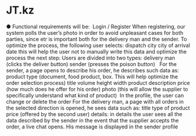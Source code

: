 # JT.kz
● Functional requirements will be:  Login / Register When registering, our system polls the user’s photo in order to avoid unpleasant cases for both parties, since etr is important both for the delivery man and the sender. To optimize the process, the following user selects: dispatch city city ​​of arrival date this will help the user not to manually write this data and optimize the process  the next step: Users are divided into two types: delivery man (clicks the deliver button) sender (presses the poison button)   For the sender, a page opens to describe his order, he describes such data as: product type (document, food product, box. This will help optimize the order selection process) title volume height width product description price (how much does he offer for his order) photo (this will allow the supplier to specifically understand what kind of product)  In the profile, the user can change or delete the order  For the delivery man, a page with all orders in the selected direction is opened, he sees data such as: title type of product price (offered by the second user) details: in details the user sees all the data described by the sender in the event that the supplier accepts the order, a live chat opens. His message is displayed in the sender profile

